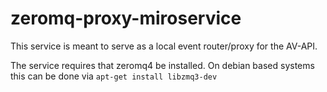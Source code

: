 # zeromq-proxy-miroservice

This service is meant to serve as a local event router/proxy for the AV-API. 

The service requires that zeromq4 be installed. On debian based systems this can be done via `apt-get install libzmq3-dev`
